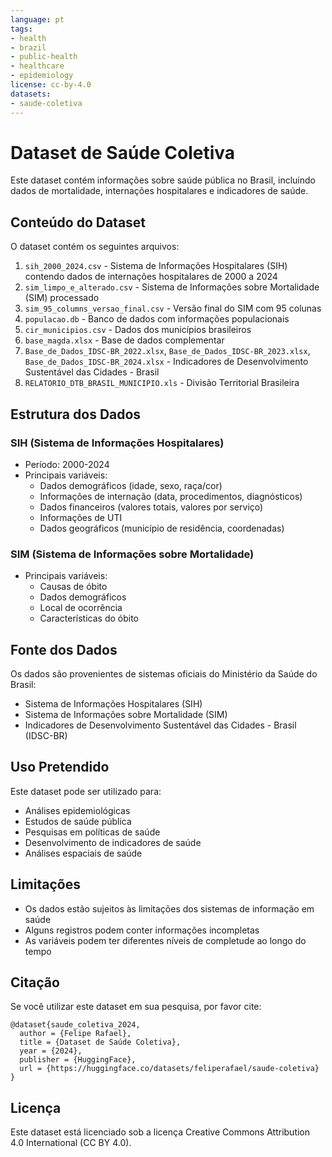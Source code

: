 ```yaml
---
language: pt
tags:
- health
- brazil
- public-health
- healthcare
- epidemiology
license: cc-by-4.0
datasets:
- saude-coletiva
---
```


# Dataset de Saúde Coletiva

Este dataset contém informações sobre saúde pública no Brasil, incluindo dados de mortalidade, internações hospitalares e indicadores de saúde.

## Conteúdo do Dataset

O dataset contém os seguintes arquivos:

1. `sih_2000_2024.csv` - Sistema de Informações Hospitalares (SIH) contendo dados de internações hospitalares de 2000 a 2024
2. `sim_limpo_e_alterado.csv` - Sistema de Informações sobre Mortalidade (SIM) processado
3. `sim_95_columns_versao_final.csv` - Versão final do SIM com 95 colunas
4. `populacao.db` - Banco de dados com informações populacionais
5. `cir_municipios.csv` - Dados dos municípios brasileiros
6. `base_magda.xlsx` - Base de dados complementar
7. `Base_de_Dados_IDSC-BR_2022.xlsx`, `Base_de_Dados_IDSC-BR_2023.xlsx`, `Base_de_Dados_IDSC-BR_2024.xlsx` - Indicadores de Desenvolvimento Sustentável das Cidades - Brasil
8. `RELATORIO_DTB_BRASIL_MUNICIPIO.xls` - Divisão Territorial Brasileira

## Estrutura dos Dados

### SIH (Sistema de Informações Hospitalares)
- Período: 2000-2024
- Principais variáveis:
  - Dados demográficos (idade, sexo, raça/cor)
  - Informações de internação (data, procedimentos, diagnósticos)
  - Dados financeiros (valores totais, valores por serviço)
  - Informações de UTI
  - Dados geográficos (município de residência, coordenadas)

### SIM (Sistema de Informações sobre Mortalidade)
- Principais variáveis:
  - Causas de óbito
  - Dados demográficos
  - Local de ocorrência
  - Características do óbito

## Fonte dos Dados

Os dados são provenientes de sistemas oficiais do Ministério da Saúde do Brasil:
- Sistema de Informações Hospitalares (SIH)
- Sistema de Informações sobre Mortalidade (SIM)
- Indicadores de Desenvolvimento Sustentável das Cidades - Brasil (IDSC-BR)

## Uso Pretendido

Este dataset pode ser utilizado para:
- Análises epidemiológicas
- Estudos de saúde pública
- Pesquisas em políticas de saúde
- Desenvolvimento de indicadores de saúde
- Análises espaciais de saúde

## Limitações

- Os dados estão sujeitos às limitações dos sistemas de informação em saúde
- Alguns registros podem conter informações incompletas
- As variáveis podem ter diferentes níveis de completude ao longo do tempo

## Citação

Se você utilizar este dataset em sua pesquisa, por favor cite:

```
@dataset{saude_coletiva_2024,
  author = {Felipe Rafael},
  title = {Dataset de Saúde Coletiva},
  year = {2024},
  publisher = {HuggingFace},
  url = {https://huggingface.co/datasets/feliperafael/saude-coletiva}
}
```

## Licença

Este dataset está licenciado sob a licença Creative Commons Attribution 4.0 International (CC BY 4.0). 